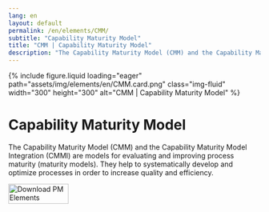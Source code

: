 ```yaml
---
lang: en
layout: default
permalink: /en/elements/CMM/
subtitle: "Capability Maturity Model"
title: "CMM | Capability Maturity Model"
description: "The Capability Maturity Model (CMM) and the Capability Maturity Model Integration (CMMI) are models for evaluating and improving process maturity (maturity models). They help to systematically develop and optimize processes in order to increase quality and efficiency."
---
```


{% include figure.liquid loading="eager" path="assets/img/elements/en/CMM.card.png" class="img-fluid" width="300" height="300" alt="CMM | Capability Maturity Model" %}

# Capability Maturity Model

The Capability Maturity Model (CMM) and the Capability Maturity Model Integration (CMMI) are models for evaluating and improving process maturity (maturity models). They help to systematically develop and optimize processes in order to increase quality and efficiency.

<a href="https://apps.apple.com/app/apple-store/id6738084498?pt=127441684&ct=website&mt=8">
  <img src="{{ "assets/img/en/appstore.png" | relative_url }}" width="120" height="40" alt="Download PM Elements">
</a>
